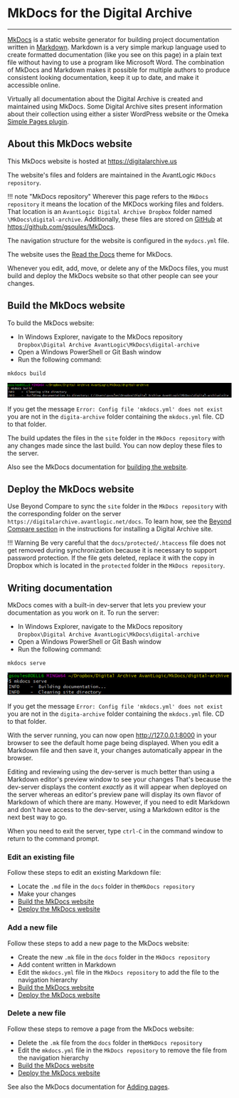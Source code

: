 # MkDocs for the Digital Archive

---
    
[MkDocs](https://www.mkdocs.org/) is a static website generator for building project
documentation written in [Markdown](https://www.markdownguide.org/). Markdown is a very
simple markup language used to create formatted documentation (like you see on this page)
in a plain text file without having to use a program like Microsoft Word.
The combination of MkDocs and Markdown makes it possible for multiple authors to produce
consistent looking documentation, keep it up to date, and make it accessible online.

Virtually all documentation about the Digital Archive is created and maintained using MkDocs.
Some Digital Archive sites present information about their collection using either a sister 
WordPress website or the Omeka [Simple Pages plugin](https://omeka.org/classic/docs/Plugins/SimplePages/).

## About this MkDocs website

This MkDocs website is hosted at <https://digitalarchive.us>

The website's files and folders are maintained in the AvantLogic `MkDocs repository`.

!!! note "MkDocs repository"
    Wherever this page refers to the `MkDocs repository` it means the location of the
     MKDocs working files and folders. That location is 
    an `AvantLogic Digital Archive Dropbox` folder named `\MkDocs\digital-archive`.
    Additionally, these files are stored on [GitHub](../technology/github.md) at <https://github.com/gsoules/MkDocs>.

The navigation structure for the website is configured in the `mydocs.yml` file.

The website uses the [Read the Docs](https://github.com/readthedocs/sphinx_rtd_theme) theme for MkDocs.

Whenever you edit, add, move, or delete any of the MkDocs files, you must build and
deploy the MkDocs website so that other people can see your changes.

## Build the MkDocs website

To build the MkDocs website:

- In Windows Explorer, navigate to the MkDocs repository  
`Dropbox\Digital Archive AvantLogic\MkDocs\digital-archive`
- Open a Windows PowerShell or Git Bash window
- Run the following command:

```
mkdocs build
```
![mkdocs build](mkdocs-2.jpg)

If you get the message `Error: Config file 'mkdocs.yml' does not exist` you are not in the `digita-archive` folder containing
the `mkdocs.yml` file. CD to that folder.

The build updates the files in the `site` folder in the `MkDocs repository` with any changes made since the last build.
You can now deploy these files to the server.

Also see the MkDocs documentation for [building the website](https://www.mkdocs.org/#building-the-website).

## Deploy the MkDocs website
Use Beyond Compare to sync the `site` folder in the `MkDocs repository` with the
corresponding folder on the server `https://digitalarchive.avantlogic.net/docs`.
To learn how, see the [Beyond Compare section](install-digital-archive.md#configure-beyond-compare)
in the instructions for installing a Digital Archive site.

!!! Warning
    Be very careful that the `docs/protected/.htaccess` file does not get removed during synchronization because it is
    necessary to support password protection. If the file gets deleted, replace it with the copy in Dropbox which is located in 
    the `protected` folder in the `MkDocs repository`.

## Writing documentation

MkDocs comes with a built-in dev-server that lets you preview your documentation as you work on it. To run the server:

- In Windows Explorer, navigate to the MkDocs repository  
`Dropbox\Digital Archive AvantLogic\MkDocs\digital-archive`
- Open a Windows PowerShell or Git Bash window
- Run the following command:

```
mkdocs serve
```

![mkdocs serve](mkdocs-1.jpg)

If you get the message `Error: Config file 'mkdocs.yml' does not exist` you are not in the `digita-archive` folder containing
the `mkdocs.yml` file. CD to that folder.

With the server running, you can now open <http://127.0.0.1:8000> in your browser to see the default home page being displayed.
When you edit a Markdown file and then save it, your changes automatically appear in the browser.

Editing and reviewing using the dev-server is much better than using a Markdown editor's preview window to see your changes
That's because the dev-server displays the content *exactly* as it will appear when deployed on the server
whereas an editor's preview pane will display its own flavor of Markdown of which there are many. However, if you need to
edit Markdown and don't have access to the dev-server, using a Markdown editor is the next best way to go.

When you need to exit the server, type `ctrl-C` in the command window to return to the command prompt.

### Edit an existing file
Follow these steps to edit an existing Markdown file:

- Locate the `.md` file in the `docs` folder in the`MkDocs repository`
- Make your changes
- [Build the MkDocs website]
- [Deploy the MkDocs website]

### Add a new file
Follow these steps to add a new page to the MkDocs website:

- Create the new `.mk` file in the `docs` folder in the `MkDocs repository`
- Add content written in Markdown
- Edit the `mkdocs.yml` file in the `MkDocs repository` to add the file to the navigation hierarchy
- [Build the MkDocs website]
- [Deploy the MkDocs website]

### Delete a new file
Follow these steps to remove a page from the MkDocs website:

- Delete the `.mk` file from the `docs` folder in the`MkDocs repository`
- Edit the `mkdocs.yml` file in the `MkDocs repository` to remove the file from the navigation hierarchy
- [Build the MkDocs website]
- [Deploy the MkDocs website]

See also the MkDocs documentation for [Adding pages](https://www.mkdocs.org/#adding-pages).

[Build the MkDocs website]: #build-the-mkdocs-website
[Deploy the MkDocs website]: #deploy-the-mkdocs-website